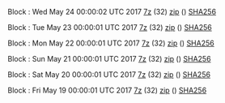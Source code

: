 Block : Wed May 24 00:00:02 UTC 2017 [7z](https://transfer.sh/ma6IG/bootstrap.dat.20170524.7z) (32) [zip]() () [SHA256](https://transfer.sh/rNt3D/sha256.txt)

Block : Tue May 23 00:00:01 UTC 2017 [7z](https://transfer.sh/sDRG4/bootstrap.dat.20170523.7z) (32) [zip]() () [SHA256](https://transfer.sh/PaIIp/sha256.txt)

Block : Mon May 22 00:00:01 UTC 2017 [7z](https://transfer.sh/uCR3m/bootstrap.dat.20170522.7z) (32) [zip]() () [SHA256](https://transfer.sh/CLAYj/sha256.txt)

Block : Sun May 21 00:00:01 UTC 2017 [7z](https://transfer.sh/m6J8J/bootstrap.dat.20170521.7z) (32) [zip]() () [SHA256](https://transfer.sh/12TNnY/sha256.txt)

Block : Sat May 20 00:00:01 UTC 2017 [7z](https://transfer.sh/15PYEA/bootstrap.dat.20170520.7z) (32) [zip]() () [SHA256](https://transfer.sh/10FoAl/sha256.txt)

Block : Fri May 19 00:00:01 UTC 2017 [7z](https://transfer.sh/nvReg/bootstrap.dat.20170519.7z) (32) [zip]() () [SHA256](https://transfer.sh/H4Da1/sha256.txt)
